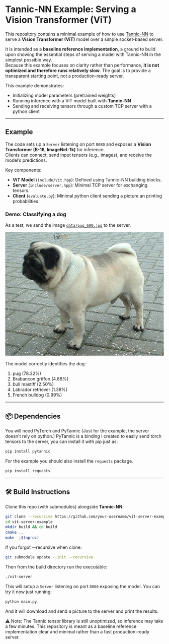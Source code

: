# Tannic-NN Example: Serving a Vision Transformer (ViT)

This repository contains a minimal example of how to use [Tannic-NN](https://github.com/entropy-flux/Tannic-NN) to serve a **Vision Transformer (ViT)** model over a simple socket-based server.  

It is intended as a **baseline reference implementation**, a ground to build upon showing the essential steps of serving a model with Tannic-NN in the simplest possible way.  
Because this example focuses on clarity rather than performance, **it is not optimized and therefore runs relatively slow**. The goal is to provide a transparent starting point, not a production-ready server.

This example demonstrates:  
- Initializing model parameters (pretrained weights)  
- Running inference with a ViT model built with **Tannic-NN**  
- Sending and receiving tensors through a custom TCP server with a python client

---

## Example

The code sets up a `Server` listening on port `8080` and exposes a **Vision Transformer (B-16, ImageNet-1k)** for inference.  
Clients can connect, send input tensors (e.g., images), and receive the model’s predictions.

Key components:
- **ViT Model** (`include/vit.hpp`): Defined using Tannic-NN building blocks.  
- **Server** (`include/server.hpp`): Minimal TCP server for exchanging tensors.    
- **Client** (`evaluate.py`): Minimal python client sending a picture an printing probabilities. 


### Demo: Classifying a dog

As a test, we send the image [`data/pug_600.jpg`](data/pug_600.jpg) to the server.  

![Pug example](data/pug_600.jpg)

The model correctly identifies the dog: 

1. pug (78.32%)
2. Brabancon griffon (4.88%)
3. bull mastiff (2.50%)
4. Labrador retriever (1.38%)
5. French bulldog (0.99%)

---

## 📦 Dependencies

You will need PyTorch and PyTannic (Just for the example, the server doesn't rely on python.)
PyTannic is a binding I created to easily send torch tensors to the server, you can install it with pip just as:

```bash
pip install pytannic
```

For the example you should also install the `requests` package. 

```bash
pip install requests
```

---

## 🛠️ Build Instructions
  
Clone this repo (with submodules) alongside **Tannic-NN**:

```bash
git clone --recursive https://github.com/your-username/vit-server-example.git
cd vit-server-example
mkdir build && cd build
cmake ..
make -j$(nproc) 
```
If you forgot --recursive when clone:

```bash
git submodule update --init --recursive
```

Then from the build directory run the executable:

```bash
./vit-server
```

This will setup a `Server` listening on port `8080` exposing the model. You can try it now just running:

```bash
python main.py
```

And it will download and send a picture to the server and print the results. 

⚠️ Note: The Tannic tensor library is still unoptimized, so inference may take a few minutes.
This repository is meant as a baseline reference implementation clear and minimal rather than a fast production-ready server.